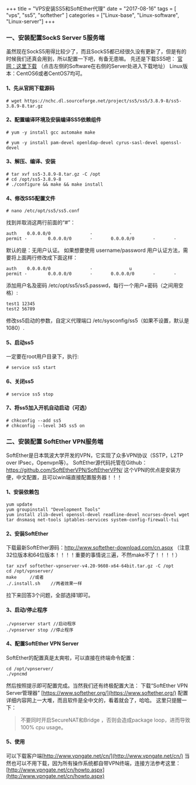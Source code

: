 +++
title = "VPS安装SS5和SoftEther代理"
date = "2017-08-16"
tags = [ "vps", "ss5", "softether"  ]
categories = ["Linux-base", "Linux-software", "Linux-server"]
+++

### 一、安装配置SockS Server 5服务端
虽然现在SockS5用得比较少了，而且SockS5都已经很久没有更新了，但是有的时候我们还真会用到，所以配置一下吧，有备无患嘛。
先还是下载SS5吧：
[官网：这里下载](http://ss5.sourceforge.net/) （点击左侧的Software在右侧的Server处进入下载地址）
Linux版本：CentOS6或者CentOS7均可。

<!-- more -->

#### 1、先从官网下载源码
```
# wget https://nchc.dl.sourceforge.net/project/ss5/ss5/3.8.9-8/ss5-3.8.9-8.tar.gz
```
#### 2、配置编译环境及安装编译SS5依赖组件

```
# yum -y install gcc automake make

# yum -y install pam-devel openldap-devel cyrus-sasl-devel openssl-devel
```
#### 3、解压、编译、安装
```
# tar xvf ss5-3.8.9-8.tar.gz -C /opt
# cd /opt/ss5-3.8.9-8
# ./configure && make && make install
```
#### 4、修改SS5配置文件
```
# nano /etc/opt/ss5/ss5.conf
```
找到并取消这两行前面的“#”：
```
auth    0.0.0.0/0               -              -
permit -        0.0.0.0/0       -       0.0.0.0/0       -       -       
```
默认的是：无用户认证。 
如果想要使用 username/password 用户认证方法，需要将上面两行修改成下面这样：
```
auth    0.0.0.0/0               -              u
permit -        0.0.0.0/0       -       0.0.0.0/0       -       -       
```
添加用户名及密码 /etc/opt/ss5/ss5.passwd，每行一个用户+密码（之间用空格）:
```
test1 12345
test2 56789
```
修改ss5启动的参数，自定义代理端口 /etc/sysconfig/ss5（如果不设置，默认是1080）.
#### 5、启动ss5
一定要在root用户目录下，执行:

```
# service ss5 start
```

#### 6、关闭ss5

```
# service ss5 stop
```

#### 7、将ss5加入开机自动启动（可选）

```
# chkconfig --add ss5
# chkconfig --level 345 ss5 on
```

### 二、安装配置 SoftEther VPN服务端

SoftEther是日本筑波大学开发的VPN，它实现了众多VPN协议（SSTP，L2TP over IPsec，Openvpn等）。
SoftEther源代码托管在Github：https://github.com/SoftEtherVPN/SoftEtherVPN/
这个VPN的优点是安装方便，中文配置，且可以win端直接配置服务器！！！

#### 1、安装依赖包

```
yum update
yum groupinstall "Development Tools"
yum install zlib-devel openssl-devel readline-devel ncurses-devel wget tar dnsmasq net-tools iptables-services system-config-firewall-tui
```

#### 2、安装SoftEther
下载最新SoftEther源码：http://www.softether-download.com/cn.aspx
（注意32位版本和64位版本！！！！重要的事情说三遍，不然make不了！！！！）

```
tar xzvf softether-vpnserver-v4.20-9608-x64-64bit.tar.gz -C /opt
cd /opt/vpnserver/
make     //或者 
./.install.sh    //两者效果一样
```
拉下来回答3个问题，全部选择1即可。

#### 3、启动/停止程序

```
./vpnserver start //启动程序
./vpnserver stop //停止程序
```

#### 4、配置SoftEther VPN Server

SoftEther的配置真是太爽啦，可以直接在终端命令配置：

```
cd /opt/vpnserver/
./vpncmd
```
然后按照提示即可配置完成。当然我们还有终极配置大法：
下载“SoftEther VPN Server管理器” [https://www.softether.org/](https://www.softether.org/)
配置详细内容网上一大堆，而且软件是全中文的，看着就会了，哈哈。
这里只提醒一下：

> 不要同时开启SecureNAT和Bridge ，否则会造成package loop，进而导致100% cpu usage。

#### 5、使用
可以下载客户端[http://www.vpngate.net/cn/](http://www.vpngate.net/cn/)
当然也可以不用下载，因为所有操作系统都自带VPN终端，连接方法参考这里：[http://www.vpngate.net/cn/howto.aspx](http://www.vpngate.net/cn/howto.aspx)


